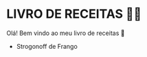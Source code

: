 # LIVRO DE RECEITAS :woman_cook: #

Olá! Bem vindo ao meu livro de receitas :cookie:

- Strogonoff de Frango





